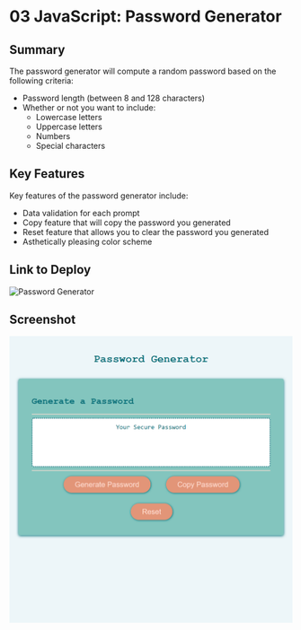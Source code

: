 # 03 JavaScript: Password Generator

## Summary

The password generator will compute a random password based on the following criteria:

* Password length (between 8 and 128 characters)
* Whether or not you want to include:
    * Lowercase letters
    * Uppercase letters
    * Numbers
    * Special characters

## Key Features

Key features of the password generator include:

* Data validation for each prompt
* Copy feature that will copy the password you generated
* Reset feature that allows you to clear the password you generated
* Asthetically pleasing color scheme

## Link to Deploy

![Password Generator](https://leighdahlin.github.io/leigh-dahlin-homework3/)

## Screenshot

![Screenshot of Password Generator](screenshot.png)
